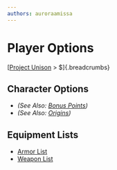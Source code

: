 ```yaml
---
authors: auroraamissa
---
```


# Player Options
[[Project Unison]() > $]{.breadcrumbs}

## Character Options

* *(See Also: [Bonus Points]())*
* *(See Also: [Origins]())*

## Equipment Lists

* [Armor List]()
* [Weapon List]()

